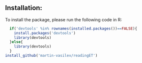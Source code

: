 
## Installation:

To install the package, please run the following code in R:

``` R
  if('devtools' %in% rownames(installed.packages())==FALSE){
    install.packages('devtools')
    library(devtools)
  }else{
    library(devtools)
  }
install_github('martin-vasilev/readingET')
```
